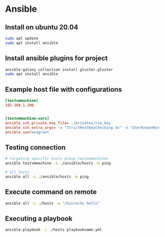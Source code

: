 # Ansible

## Install on ubuntu 20.04

```bash
sudo apt update
sudo apt install ansible
```

## Install ansible plugins for project

```bash
ansible-galaxy collection install gluster.gluster
sudo apt install ansible
```


## Example host file with configurations

```ini
[testvmmachine]
192.168.1.200


[testvmmachine:vars]
ansible_ssh_private_key_file=../privates/rsa_key
ansible_ssh_extra_args= -o "StrictHostKeyChecking no" -o "UserKnownHostsFile /dev/null"
ansible_user=vagrant
```

## Testing connection

```bash
# targeting specific hosts group testvmmachines
ansible testvmmachine -i ./ansible/hosts -m ping

# all hosts
ansible all -i ./ansible/hosts -m ping
```

## Execute command on remote

```bash
ansible all -i ./hosts -a "/bin/echo hello"
```

## Executing a playbook

```bash
ansible-playbook -i ./hosts playbookname.yml
```
